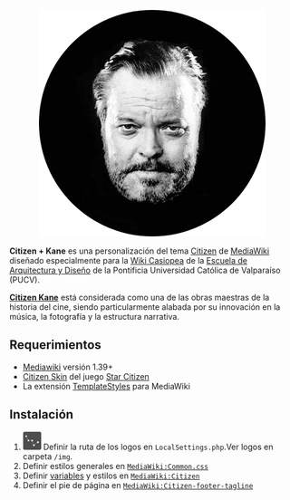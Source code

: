 <p align="center">
  <img src="img/Kane.png" />
</p>



**Citizen + Kane** es una personalización del tema [Citizen](https://github.com/StarCitizenTools/mediawiki-skins-Citizen) de [MediaWiki](http://mediawiki.org) diseñado especialmente para la [Wiki Casiopea](http://wiki.ead.pucv.cl) de la [Escuela de Arquitectura y Diseño](http://www.ead.pucv.cl) de la Pontificia Universidad Católica de Valparaíso (PUCV).

**[Citizen Kane](https://www.imdb.com/title/tt0033467/)** está considerada como una de las obras maestras de la historia del cine, siendo particularmente alabada por su innovación en la música, la fotografía y la estructura narrativa.

## Requerimientos
- [Mediawiki](https://www.mediawiki.org/wiki/Download) versión 1.39+
- [Citizen Skin](https://github.com/StarCitizenTools/mediawiki-skins-Citizen) del juego [Star Citizen](https://starcitizen.tools/)
- La extensión [TemplateStyles](https://www.mediawiki.org/wiki/Extension:TemplateStyles) para MediaWiki

## Instalación
1. <img src='./img/favicon.png' style='width:32px; height:auto; display:inline-block'> Definir la ruta de los logos en `LocalSettings.php`.Ver logos en carpeta `/img`.
2. Definir estilos generales en <code>[MediaWiki:Common.css](MediaWiki:Common.css.md)</code>
3. Definir [variables](css-variables.md) y estilos en <code>[MediaWiki:Citizen](MediaWiki:Citizen.css.md)</code>
4. Definir el pie de página en <code>[MediaWiki:Citizen-footer-tagline](MediaWiki:Citizen-footer-tagline.md)</code>
